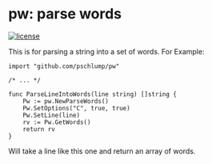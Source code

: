 pw: parse words
===============
 
[![license](http://img.shields.io/badge/license-MIT-red.svg?style=flat)](https://raw.githubusercontent.com/pschlump/Go-FTL/master/LICENSE)


This is for parsing a string into a  set of words.  For Example:

	import "github.com/pschlump/pw"

	/* ... */

	func ParseLineIntoWords(line string) []string {
		Pw := pw.NewParseWords()
		Pw.SetOptions("C", true, true)
		Pw.SetLine(line)
		rv := Pw.GetWords()
		return rv
	}

Will take a line like this one and return an array of words.


